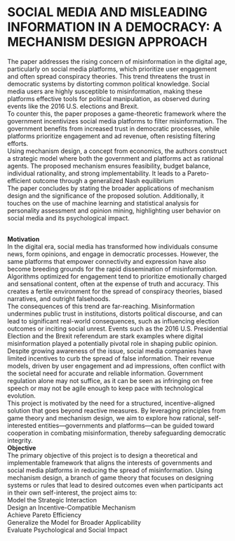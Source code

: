 # SOCIAL MEDIA AND MISLEADING INFORMATION IN A DEMOCRACY: A MECHANISM DESIGN APPROACH
The paper addresses the rising concern of misinformation in the digital age, particularly on social media platforms, which prioritize user engagement and often spread conspiracy theories. This trend threatens the trust in democratic systems by distorting common political knowledge. Social media users are highly susceptible to misinformation, making these platforms effective tools for political manipulation, as observed during events like the 2016 U.S. elections and Brexit.
<br>
 To counter this, the paper proposes a game-theoretic framework where the government incentivizes social media platforms to filter misinformation. The government benefits from increased trust in democratic processes, while platforms prioritize engagement and ad revenue, often resisting filtering efforts. 
 <br>
Using mechanism design, a concept from economics, the authors construct a strategic model where both the government and platforms act as rational agents. The proposed mechanism ensures feasibility, budget balance, individual rationality, and strong implementability. It leads to a Pareto-
efficient outcome through a generalized Nash equilibrium
<br>
The paper concludes by stating the broader applications of mechanism design and the significance of the proposed solution. Additionally, it touches on the use of machine learning and statistical analysis for personality assessment and opinion mining, highlighting user behavior on social media and its psychological impact.

<br>
<b>Motivation</b>
<br>
In the digital era, social media has transformed how individuals consume news, form opinions, and engage in democratic processes. However, the same platforms that empower connectivity and expression have also become breeding grounds for the rapid dissemination of misinformation. Algorithms optimized for engagement tend to prioritize emotionally charged and sensational content, often at the expense of truth and accuracy. This creates a fertile environment for the spread of conspiracy theories, biased narratives, and outright falsehoods.
<br>
The consequences of this trend are far-reaching. Misinformation undermines public trust in institutions, distorts political discourse, and can lead to significant real-world consequences, such as
influencing election outcomes or inciting social unrest. Events such as the 2016 U.S. Presidential Election and the Brexit referendum are stark examples where digital misinformation played a potentially pivotal role in shaping public opinion.
<br>
Despite growing awareness of the issue, social media companies have limited incentives to curb the spread of false information. Their revenue models, driven by user engagement and ad impressions, often conflict with the societal need for accurate and reliable information. Government regulation alone may not suffice, as it can be seen as infringing on free speech or may not be agile enough to keep pace with technological evolution.
<br>
This project is motivated by the need for a structured, incentive-aligned solution that goes beyond reactive measures. By leveraging principles from game theory and mechanism design, we aim to explore how rational, self-interested entities—governments and platforms—can be guided toward cooperation in combating misinformation, thereby safeguarding democratic integrity.
<br>
<b>Objective</b>
<br>
The primary objective of this project is to design a theoretical and implementable framework that aligns the interests of governments and social media platforms in reducing the spread of misinformation. Using mechanism design, a branch of game theory that focuses on designing systems or rules that lead to desired outcomes even when participants act in their own self-interest, the project aims to:
<br>
Model the Strategic Interaction <br>
Design an Incentive-Compatible Mechanism <br>
Achieve Pareto Efficiency <br>
Generalize the Model for Broader Applicability <br>
Evaluate Psychological and Social Impact